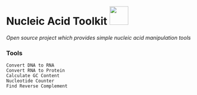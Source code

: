 # Nucleic Acid Toolkit <img src="https://github.com/anfederico/Nucleic-Acid-Toolkit/blob/master/Toolkit.png" width="50"/> 
<i>Open source project which provides simple nucleic acid manipulation tools</i>

### Tools
    Convert DNA to RNA
    Convert RNA to Protein
    Calculate GC Content
    Nucleotide Counter
    Find Reverse Complement
